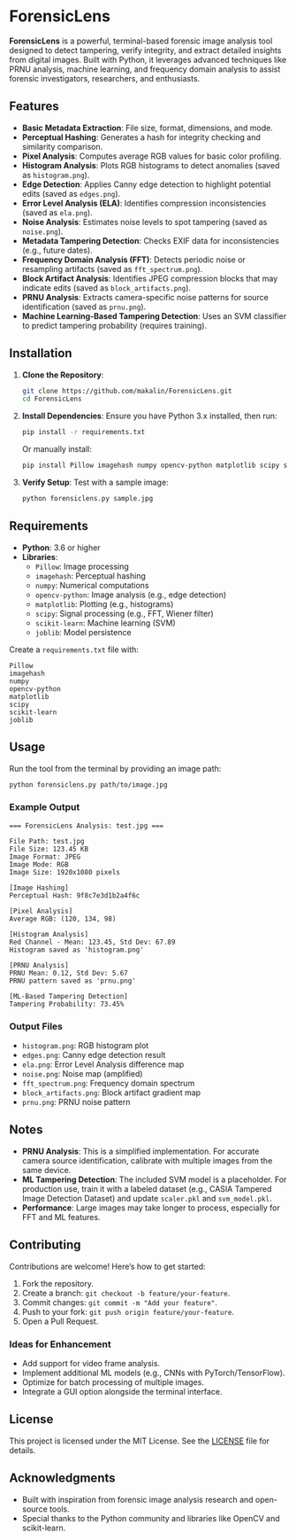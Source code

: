 # ForensicLens

**ForensicLens** is a powerful, terminal-based forensic image analysis tool designed to detect tampering, verify integrity, and extract detailed insights from digital images. Built with Python, it leverages advanced techniques like PRNU analysis, machine learning, and frequency domain analysis to assist forensic investigators, researchers, and enthusiasts.

## Features

- **Basic Metadata Extraction**: File size, format, dimensions, and mode.
- **Perceptual Hashing**: Generates a hash for integrity checking and similarity comparison.
- **Pixel Analysis**: Computes average RGB values for basic color profiling.
- **Histogram Analysis**: Plots RGB histograms to detect anomalies (saved as `histogram.png`).
- **Edge Detection**: Applies Canny edge detection to highlight potential edits (saved as `edges.png`).
- **Error Level Analysis (ELA)**: Identifies compression inconsistencies (saved as `ela.png`).
- **Noise Analysis**: Estimates noise levels to spot tampering (saved as `noise.png`).
- **Metadata Tampering Detection**: Checks EXIF data for inconsistencies (e.g., future dates).
- **Frequency Domain Analysis (FFT)**: Detects periodic noise or resampling artifacts (saved as `fft_spectrum.png`).
- **Block Artifact Analysis**: Identifies JPEG compression blocks that may indicate edits (saved as `block_artifacts.png`).
- **PRNU Analysis**: Extracts camera-specific noise patterns for source identification (saved as `prnu.png`).
- **Machine Learning-Based Tampering Detection**: Uses an SVM classifier to predict tampering probability (requires training).

## Installation

1. **Clone the Repository**:
   ```bash
   git clone https://github.com/makalin/ForensicLens.git
   cd ForensicLens
   ```

2. **Install Dependencies**:
   Ensure you have Python 3.x installed, then run:
   ```bash
   pip install -r requirements.txt
   ```
   Or manually install:
   ```bash
   pip install Pillow imagehash numpy opencv-python matplotlib scipy scikit-learn joblib
   ```

3. **Verify Setup**:
   Test with a sample image:
   ```bash
   python forensiclens.py sample.jpg
   ```

## Requirements

- **Python**: 3.6 or higher
- **Libraries**: 
  - `Pillow`: Image processing
  - `imagehash`: Perceptual hashing
  - `numpy`: Numerical computations
  - `opencv-python`: Image analysis (e.g., edge detection)
  - `matplotlib`: Plotting (e.g., histograms)
  - `scipy`: Signal processing (e.g., FFT, Wiener filter)
  - `scikit-learn`: Machine learning (SVM)
  - `joblib`: Model persistence

Create a `requirements.txt` file with:
```
Pillow
imagehash
numpy
opencv-python
matplotlib
scipy
scikit-learn
joblib
```

## Usage

Run the tool from the terminal by providing an image path:
```bash
python forensiclens.py path/to/image.jpg
```

### Example Output
```
=== ForensicLens Analysis: test.jpg ===

File Path: test.jpg
File Size: 123.45 KB
Image Format: JPEG
Image Mode: RGB
Image Size: 1920x1080 pixels

[Image Hashing]
Perceptual Hash: 9f8c7e3d1b2a4f6c

[Pixel Analysis]
Average RGB: (120, 134, 98)

[Histogram Analysis]
Red Channel - Mean: 123.45, Std Dev: 67.89
Histogram saved as 'histogram.png'

[PRNU Analysis]
PRNU Mean: 0.12, Std Dev: 5.67
PRNU pattern saved as 'prnu.png'

[ML-Based Tampering Detection]
Tampering Probability: 73.45%
```

### Output Files
- `histogram.png`: RGB histogram plot
- `edges.png`: Canny edge detection result
- `ela.png`: Error Level Analysis difference map
- `noise.png`: Noise map (amplified)
- `fft_spectrum.png`: Frequency domain spectrum
- `block_artifacts.png`: Block artifact gradient map
- `prnu.png`: PRNU noise pattern

## Notes

- **PRNU Analysis**: This is a simplified implementation. For accurate camera source identification, calibrate with multiple images from the same device.
- **ML Tampering Detection**: The included SVM model is a placeholder. For production use, train it with a labeled dataset (e.g., CASIA Tampered Image Detection Dataset) and update `scaler.pkl` and `svm_model.pkl`.
- **Performance**: Large images may take longer to process, especially for FFT and ML features.

## Contributing

Contributions are welcome! Here’s how to get started:
1. Fork the repository.
2. Create a branch: `git checkout -b feature/your-feature`.
3. Commit changes: `git commit -m "Add your feature"`.
4. Push to your fork: `git push origin feature/your-feature`.
5. Open a Pull Request.

### Ideas for Enhancement
- Add support for video frame analysis.
- Implement additional ML models (e.g., CNNs with PyTorch/TensorFlow).
- Optimize for batch processing of multiple images.
- Integrate a GUI option alongside the terminal interface.

## License

This project is licensed under the MIT License. See the [LICENSE](LICENSE) file for details.

## Acknowledgments

- Built with inspiration from forensic image analysis research and open-source tools.
- Special thanks to the Python community and libraries like OpenCV and scikit-learn.
